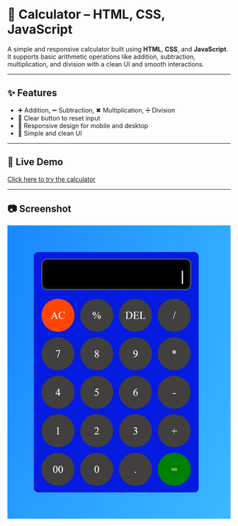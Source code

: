 # 🧮 Calculator – HTML, CSS, JavaScript

A simple and responsive calculator built using **HTML**, **CSS**, and **JavaScript**.
It supports basic arithmetic operations like addition, subtraction, multiplication, and division with a clean UI and smooth interactions.

---

## ✨ Features
- ➕ Addition, ➖ Subtraction, ✖ Multiplication, ➗ Division
- 🧹 Clear button to reset input
- 📱 Responsive design for mobile and desktop
- 🎨 Simple and clean UI

---

## 🚀 Live Demo
[Click here to try the calculator](https://Prteek14.github.io/CALCULATOR-JS)

---

## 📷 Screenshot
![Calculator Screenshot](calc.png)


